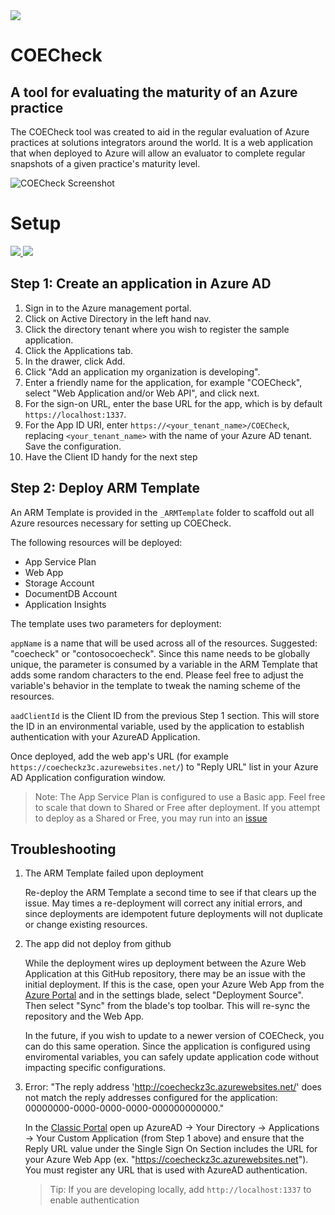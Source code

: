 <img src="https://gsiazurecoe.visualstudio.com/_apis/public/build/definitions/78166623-1028-4630-b951-f6618d607f05/11/badge" />

# COECheck 

## A tool for evaluating the maturity of an Azure practice

The COECheck tool was created to aid in the regular evaluation of Azure practices at solutions integrators around the world. It is a web application that when deployed to Azure will allow an evaluator to complete regular snapshots of a given practice's maturity level.

![COECheck Screenshot](https://github.com/GSIAzureCOE/COECheck/raw/master/media/coecheck-screenshot-02.png)

# Setup

<a href="https://portal.azure.com/#create/Microsoft.Template/uri/https%3A%2F%2Fraw.githubusercontent.com%2FGSIAzureCOE%2FCOECheck%2Fmaster%2F_ARMTemplate%2FCOECheck%2FTemplates%2Fazuredeploy.json" target="_blank">
    <img src="http://azuredeploy.net/deploybutton.png"/>
</a>
<a href="http://armviz.io/#/?load=https%3A%2F%2Fraw.githubusercontent.com%2FGSIAzureCOE%2FCOECheck%2Fmaster%2F_ARMTemplate%2FCOECheck%2FTemplates%2Fazuredeploy.json" target="_blank">
    <img src="http://armviz.io/visualizebutton.png"/>
</a>

## Step 1: Create an application in Azure AD

1. Sign in to the Azure management portal.
2. Click on Active Directory in the left hand nav.
3. Click the directory tenant where you wish to register the sample application.
4. Click the Applications tab.
5. In the drawer, click Add.
6. Click "Add an application my organization is developing".
7. Enter a friendly name for the application, for example "COECheck", select "Web Application and/or Web API", and click next.
8. For the sign-on URL, enter the base URL for the app, which is by default `https://localhost:1337`.
9. For the App ID URI, enter `https://<your_tenant_name>/COECheck`, replacing `<your_tenant_name>` with the name of your Azure AD tenant. Save the configuration.
10. Have the Client ID handy for the next step

## Step 2: Deploy ARM Template

An ARM Template is provided in the `_ARMTemplate` folder to scaffold out all Azure resources necessary for setting up COECheck. 

The following resources will be deployed:
* App Service Plan
* Web App
* Storage Account
* DocumentDB Account
* Application Insights

The template uses two parameters for deployment:

`appName` is a name that will be used across all of the resources. Suggested: "coecheck" or "contosocoecheck". Since this name needs to be globally unique, the parameter is consumed by a variable in the ARM Template that adds some random characters to the end.  Please feel free to adjust the variable's behavior in the template to tweak the naming scheme of the resources.

`aadClientId` is the Client ID from the previous Step 1 section. This will store the ID in an environmental variable, used by the application to establish authentication with your AzureAD Application.

Once deployed, add the web app's URL (for example `https://coecheckz3c.azurewebsites.net/`) to "Reply URL" list in your Azure AD Application configuration window.

> Note: The App Service Plan is configured to use a Basic app. Feel free to scale that down to Shared or Free after deployment.  If you attempt to deploy as a Shared or Free, you may run into an [issue](https://github.com/Azure/azure-sdk-for-node/issues/1740)


## Troubleshooting

1. The ARM Template failed upon deployment

    Re-deploy the ARM Template a second time to see if that clears up the issue. May times a re-deployment will correct any initial errors, and since deployments are idempotent future deployments will not duplicate or change existing resources.

2. The app did not deploy from github

    While the deployment wires up deployment between the Azure Web Application at this GitHub repository, there may be an issue with the initial deployment.  If this is the case, open your Azure Web App from the [Azure Portal](https://portal.azure.com) and in the settings blade, select "Deployment Source".  Then select "Sync" from the blade's top toolbar.  This will re-sync the repository and the Web App.

    In the future, if you wish to update to a newer version of COECheck, you can do this same operation.  Since the application is configured using enviromental variables, you can safely update application code without impacting specific configurations.

3. Error: "The reply address 'http://coecheckz3c.azurewebsites.net/' does not match the reply addresses configured for the application: 00000000-0000-0000-0000-000000000000."

    In the [Classic Portal](https://manage.azure.com) open up AzureAD -> Your Directory -> Applications -> Your Custom Application (from Step 1 above) and ensure that the Reply URL value under the Single Sign On Section includes the URL for your Azure Web App (ex. "https://coecheckz3c.azurewebsites.net"). You must register any URL that is used with AzureAD authentication. 

    > Tip: If you are developing locally, add `http://localhost:1337` to enable authentication
